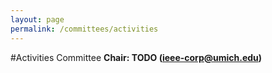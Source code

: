 ```yaml
---
layout: page
permalink: /committees/activities
---
```


#Activities Committee
**Chair: TODO (ieee-corp@umich.edu)**

